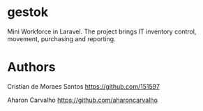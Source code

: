 # gestok
Mini Workforce in Laravel. The project brings IT inventory control, movement, purchasing and reporting.

# Authors

Cristian de Moraes Santos
https://github.com/151597

Aharon Carvalho
https://github.com/aharoncarvalho

